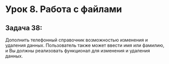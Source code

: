 # Урок 8. Работа с файлами
## Задача 38: 
Дополнить телефонный справочник возможностью изменения и удаления данных. Пользователь также может ввести имя или фамилию, и Вы должны реализовать функционал для изменения и удаления данных.